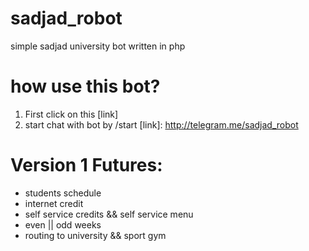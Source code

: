 # sadjad_robot
simple sadjad university bot written in php

# how use this bot?
1. First click on this [link] 
2. start chat with bot by /start
[link]: http://telegram.me/sadjad_robot

# Version 1 Futures:
* students schedule
* internet credit
* self service credits && self service menu
* even || odd weeks 
* routing to university && sport gym

